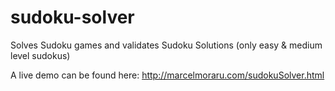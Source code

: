 # sudoku-solver
Solves Sudoku games and validates Sudoku Solutions (only easy &amp; medium level sudokus)

A live demo can be found here: http://marcelmoraru.com/sudokuSolver.html
